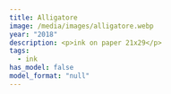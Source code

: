 ```yaml
---
title: Alligatore
image: /media/images/alligatore.webp
year: "2018"
description: <p>ink on paper 21x29</p>
tags:
  - ink
has_model: false
model_format: "null"
---
```

